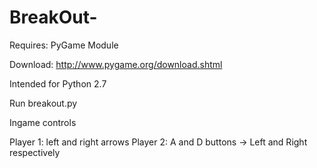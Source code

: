 # BreakOut-

Requires: PyGame Module

Download: http://www.pygame.org/download.shtml

Intended for Python 2.7

Run breakout.py

Ingame controls

Player 1: left and right arrows
Player 2: A and D buttons -> Left and Right respectively
